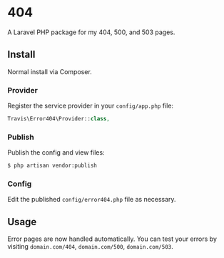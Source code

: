 # 404

A Laravel PHP package for my 404, 500, and 503 pages.

## Install

Normal install via Composer.

### Provider

Register the service provider in your ``config/app.php`` file:

```php
Travis\Error404\Provider::class,
```

### Publish

Publish the config and view files:

```bash
$ php artisan vendor:publish
```

### Config

Edit the published ``config/error404.php`` file as necessary.

## Usage

Error pages are now handled automatically.  You can test your errors by visiting ``domain.com/404``, ``domain.com/500``, ``domain.com/503``.
